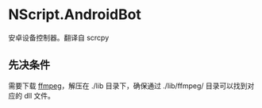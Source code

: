 # NScript.AndroidBot
安卓设备控制器。翻译自 scrcpy 

## 先决条件

需要下载 [ffmpeg](https://github.com/nscript-site/NScript.AndroidBot/releases/download/lib/ffmpeg20180408.zip)，解压在 ./lib 目录下，确保通过 ./lib/ffmpeg/ 目录可以找到对应的 dll 文件。



